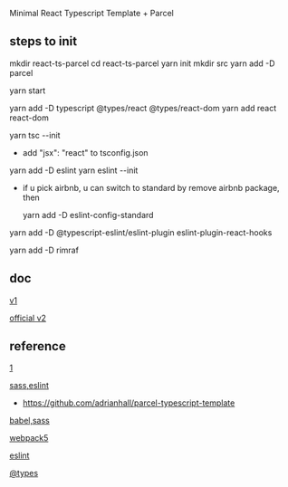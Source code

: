 Minimal React Typescript Template + Parcel

## steps to init

mkdir react-ts-parcel
cd react-ts-parcel
yarn init
mkdir src
yarn add -D parcel

yarn start

yarn add -D typescript @types/react @types/react-dom
yarn add react react-dom

yarn tsc --init
 - add "jsx": "react" to tsconfig.json

yarn add -D eslint
yarn eslint --init

- if u pick airbnb, u can switch to standard by remove airbnb package, then

  yarn add -D eslint-config-standard

yarn add -D @typescript-eslint/eslint-plugin eslint-plugin-react-hooks

yarn add -D rimraf

## doc

[v1](https://parceljs.org/getting_started.html)

[official v2](https://v2.parceljs.org/languages/css/)

## reference
[1](https://pagepro.co/blog/building-app-with-react-typescript-and-parcel/)

[sass,eslint](https://adrianhall.github.io/javascript/react/2020/03/29/parcel-typescript-react/)
- https://github.com/adrianhall/parcel-typescript-template

[babel,sass](https://www.digitalocean.com/community/tutorials/how-to-set-up-a-react-project-with-parcel)

[webpack5](https://www.carlrippon.com/creating-react-app-with-typescript-eslint-with-webpack5/)

[eslint](https://andrebnassis.medium.com/setting-eslint-on-a-react-typescript-project-2021-1190a43ffba)

[@types](https://duncanleung.com/typescript-module-declearation-svg-img-assets/)

